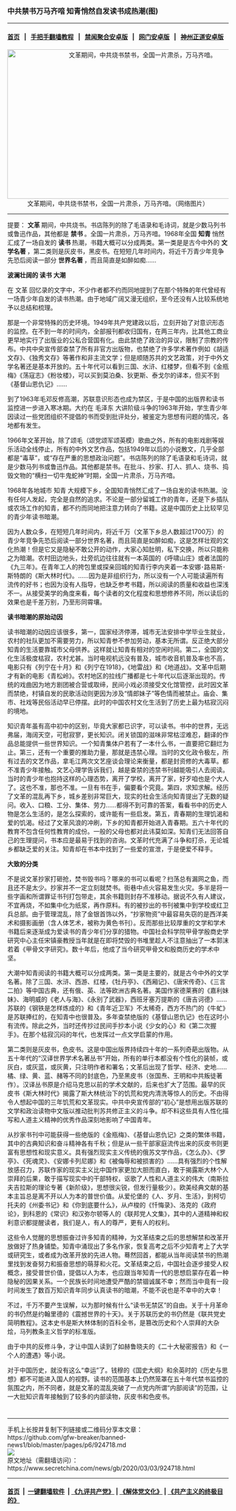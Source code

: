 ### 中共禁书万马齐喑 知青悄然自发读书成热潮(图)
------------------------

#### [首页](https://github.com/gfw-breaker/banned-news1/blob/master/README.md) &nbsp;&nbsp;|&nbsp;&nbsp; [手把手翻墙教程](https://github.com/gfw-breaker/guides/wiki) &nbsp;&nbsp;|&nbsp;&nbsp; [禁闻聚合安卓版](https://github.com/gfw-breaker/bn-android) &nbsp;&nbsp;|&nbsp;&nbsp; [网门安卓版](https://github.com/oGate2/oGate) &nbsp;&nbsp;|&nbsp;&nbsp; [神州正道安卓版](https://github.com/SzzdOgate/update) 



<div class="article_right" style="fone-color:#000">
 <p style="text-align:center">
  <img alt="文革期间，中共烧书禁书，全国一片肃杀，万马齐喑。" src="https://img2.secretchina.com/pic/2018/10-3/p2275111a447727195-sss.jpg" style="height:340px; width:600px"/>
  <br>
   文革期间，中共烧书禁书，全国一片肃杀，万马齐喑。（网络图片）
   <span id="hideid" name="hideid" style="color:red;display:none;">
    <span href="https://www.secretchina.com">
    </span>
   </span>
  </br>
 </p>
 <div id="txt-mid1-t21-2017">
  

---


  </div>
 </div>
 <p>
  提要：
  <strong>
   文革
  </strong>
  期间，中共烧书。书店陈列的除了毛语录和毛诗词，就是少数马列书或鲁迅作品，其他都是
  <strong>
   <span href="https://www.secretchina.com/news/gb/tag/禁书" target="_blank">
    禁书
   </span>
  </strong>
  。全国一片肃杀，万马齐喑。1968年全国
  <strong>
   知青
  </strong>
  悄然汇成了一场自发的
  <strong>
   读书
  </strong>
  热潮，书籍大概可以分成两类。第一类是是古今中外的
  <strong>
   文学名著
  </strong>
  ，第二类则是灰皮书，黑皮书。在短短几年时间内，将近千万青少年竞争先恐后阅读一部分
  <strong>
   世界名著
  </strong>
  ，而且简直是如醉如痴……
  <span id="hideid" name="hideid" style="color:red;display:none;">
   <span href="https://www.secretchina.com">
   </span>
  </span>
 </p>
 <p>
  <strong>
   波澜壮阔的
   <span href="https://www.secretchina.com/news/gb/tag/读书" target="_blank">
    读书
   </span>
   大潮
  </strong>
 </p>
 <p>
  在
  <span href="https://www.secretchina.com/news/gb/tag/文革" target="_blank">
   文革
  </span>
  回忆录的文字中，不少作者都不约而同地提到了在那个特殊的年代曾经有一场青少年自发的读书热潮。由于地域广阔又漫无组织，至今还没有人比较系统地予以总结和梳理。
 </p>
 <p>
  那是一个非常特殊的历史环境。1949年共产党建政以后，立刻开始了对意识形态的监控。在不到一年的时间内，全部报刊都收归国有，在两三年内，比其他工商业更早地实行了出版业的公私合营国有化。由此禁绝了政治的异议，限制了宗教的传布。中共中央宣传部查禁了所有非官方出版物，也禁绝了许多学术著作例如《胡适文存》、《独秀文存》等著作和非主流文学；但是顺随苏共的文艺政策，对于中外文学名著还是基本开放的。五十年代可以看到三国、水浒、红楼梦，但看不到《金瓶梅》《荡寇志》《粉妆楼》，可以买到莫泊桑、狄更斯、泰戈尔的译本，但买不到《基督山恩仇记》……
 </p>
 <p>
  到了1963年毛邓反修高潮，苏联意识形态也成为禁区，于是中国的出版界和读书监控进一步进入寒冰期。大约在
  <span href="https://www.secretchina.com/news/gb/tag/毛泽东" target="_blank">
   毛泽东
  </span>
  大讲阶级斗争的1963年开始，学生青少年因读过一些党团组织不提倡的书而受到批评处分，被鉴定为思想有问题的情况，各地都有发生。
 </p>
 <p>
  1966年文革开始，除了颂毛（颂党颂军颂英模）歌曲之外，所有的电影戏剧等娱乐活动全线停止，所有的中外文艺作品，包括1949年以后的小说散文，几乎全部都是“毒草”，或“存在严重的思想政治问题”。书店陈列的除了毛语录和毛诗词，就是少数马列书或鲁迅作品。其他都是禁书。在批斗、抄家、打人、抓人、烧书、捣毁文物的“横扫一切牛鬼蛇神”时期，全国一片肃杀，万马齐喑。
 </p>
 <p>
  1968年各地城市
  <span href="https://www.secretchina.com/news/gb/tag/知青" target="_blank">
   知青
  </span>
  大规模下乡，全国知青悄然汇成了一场自发的读书热潮。没有任何人发起，完全是自然的追求。不论是一部分留城工作的青年，还是下乡插队或农场工作的知青，都不约而同地把注意力转向了书籍。这是中国历史上比较罕见的青少年读书暗潮。
 </p>
 <p>
  因为人数众多，在短短几年时间内，将近千万（文革下乡总人数超过1700万）的青少年竞争先恐后阅读一部分世界名著，而且简直是如醉如痴，这是怎样壮观的文化热潮！但是它又是隐秘不敢公开的动作，大家心知肚明，私下交换，所以只能称之为暗潮。农村田边地头，灶旁炕边往往就有一本英国的《呼啸山庄》或者法国的《九三年》。在青年工人的挎包里或探亲回城的知青行李内夹着一本安娜･路易斯･斯特朗的《斯大林时代》。……因为是非组织行为，所以没有一个人可能读遍所有流传的好书；也因为没有人指导，也缺乏参考书籍，所以阅读的质量和收益也深浅不一。从接受美学的角度来看，每个读者的文化程度和思想修养不同，所以读后的效果也是千差万别，乃至形同霄壤。
 </p>
 <p>
  <strong>
   读书暗潮的原始动因
  </strong>
 </p>
 <p>
  读书暗潮的动因应该很多，第一，国家经济停滞，城市无法安排中学毕业生就业，农村的社队更加不需要劳力，所以知青参不参加劳动，基本无所谓。反正绝大部分知青的生活要靠城市父母供养。这样就让知青有相对的空闲时间。第二，全国的文化生活极度枯寂，农村尤甚。当时电视机远没有普及，城市收音机普及率也不高，电影只有《列宁在十月》和《列宁在1918》，《地雷战》和《地道战》。文革中后期才有新的电影《青松岭》。农村地区的拉线广播都是七十年代以后逐渐出现的。传统的戏曲因为地方剧团被合营或取缔，民间小戏必须接受文化馆管控，此时因文革而禁绝，村镇自发的民歌活动则更因为涉及“情郎妹子”等色情而被禁止。庙会、集市、社戏等民俗活动早已停摆。此时的中国农村文化生活到了历史上最为枯寂沉闷的境地。
 </p>
 <p>
  知识青年虽有高中初中的区别，毕竟大家都已识字，可以读书。书中的世界，无远弗届，海阔天空，可慰寂寥，更长知识。闭关锁国的滋味非常枯涩难忍，翻译的作品总能提供一些世界知识。一个知青集体户若有了一本什么书，一直要把它翻烂为止。第三，还有一个重要的推助力量，那就是违禁心理。当时的文化政令极左，所有过去的文艺作品，拿毛江两次文艺座谈会理论来衡量，都是封资修的大毒草。都不准青少年接触。文艺心理学告诉我们，越是查禁的违禁书刊越能吸引人去阅读。当时的青少年也抱持这样的心理态势，离开了学校，离开了家，好歹咱也是个大人了。这也不准，那也不准。一旦有书在手，偏要看个究竟。第四，求知求解。经历了文革的混乱再下乡，城乡差别非常巨大，现实的社会生活向知青提出了无数的疑问。收入、口粮、工分、集体、劳力……都得不到可靠的答案，看看书中的历史人物是怎么生活的，是怎么探索的，或许能有一些启发。第五，青春期的生理饥渴和爱的饥渴。经过了文革风浪的冲刷，下乡的知青都开始进入青春期。五六十年代的教育不包含任何性教育的成份。一般的父母也都对此讳莫如深。知青们无法回答自己的生理提问，书本应是最易于找到的咨询。文革时代充满了斗争和打杀，无论城乡都缺乏爱的关注。知青却在书本中找到了一些爱的宣泄，于是便爱不释手。
 </p>
 <p>
  <strong>
   大致的分类
  </strong>
 </p>
 <p>
  不是说文革抄家打砸抢，焚书毁书吗？哪来的书可以看呢？扫荡总有漏网之鱼，而且还不是太少。抄家并不一定立刻就焚书。街巷中点火容易发生火灾。多半是将一些字画和所谓罪证书刊打包带走，其余书籍则封存不准移动。据说不久有人建议，不宜再烧，不如集中化为纸浆，再作原料。有的被抄出的书刊被集中到学校或红卫兵总部。由于管理混乱，除了金银首饰以外，“抄家物资”中最容易失窃的是西洋美术和摄影画册（含人体艺术，被称为黄色书刊）。反而那些比较厚重的文学和学术书籍后来逐渐成为爱读书的青少年们分享的猎物。中国社会科学院甲骨学殷商史学研究中心主任宋镇豪教授当年就是在即将焚毁的书堆里趁人不注意抽出了一本郭沫若着《甲骨文字研究》。数十年后，他成了当今研究甲骨文和殷商历史的学术中坚。
 </p>
 <p>
  大潮中知青阅读的书籍大概可以分成两类。第一类是主要的，就是古今中外的文学名著。除了三国、水浒、西游、红楼，《牡丹亭》、《西厢记》、《唐宋传奇》、《三言二拍》等中国古典，还有俄、英、法等欧洲古典名著。美国作家德莱赛的《嘉利妹妹》、海明威的《老人与海》、《永别了武器》，西班牙塞万提斯的《唐吉诃德》……苏联的《钢铁是怎样炼成的》和《青年近卫军》不太稀奇，西方不热门的《牛虻》是苏联捧红的，在知青中也很普及。多年查禁绝版的《基督山恩仇记》也在这时小有流传。除此之外，当时还传抄过民间手抄本小说《少女的心》和《第二次握手》。在那个枯寂沉闷的年代，也发挥过一点文学启蒙的作用。
 </p>
 <p>
  第二类则是灰皮书，色皮书。这是中国出版界持续四十年的一系列奇葩出版物。从五十年代的“汉译世界学术名著丛书”开始，所有的单行本都没有个性化的装帧，或灰白，或灰蓝，或灰黄，只注明作者和署名；文革后出现了哲学、经济、史地……橘、绿、黄、蓝、赭等不同的封底色，乃至黑皮书（张国焘、王明和中共叛徒著作）。汉译丛书原是介绍马克思以前的学术文献的，后来也扩大了范围。最早的灰皮书《斯大林时代》揭露了斯大林统治下的饥荒和党内清洗等惊人的历史。不由得令人想起中国的三年饥荒和文革现实。中共中央宣传部的“初心”是想用出版苏联的文学和政治读物中文版以推动批判苏共修正主义的斗争。却不料这些具有人性化描写和人道主义精神的优秀作品深刻地影响了中国青年。
 </p>
 <p>
  从抄家书刊中可能获得一些绝版的《金瓶梅》、《基督山恩仇记》之类的繁体书籍，其中的古典知识和奋斗精神各有千秋；但是从一些干部家庭流传出来的灰皮书则更富有思想性和现实意义。具有强烈现实主义传统的俄苏文学作品，《怎么办》、《罗亭》、《死魂灵》、《安娜卡列尼娜》和《被侮辱和被损害的》……具有强烈的个性解放感召力，苏联作家的现实主义比中国作家更加大胆而直白，敢于揭露斯大林个人崇拜的后果，敢于描写现实中的干部特权，讴歌了人性和人道主义的伟大（南斯拉夫吉拉斯的理论专著《新阶级》，思想很尖锐，但发行量极少）。欧美经典文献的基本主旨总是离不开以人为本的普世价值。从爱伦堡的《人、岁月、生活》，到柯切托夫的《州委书记》和《你到底要什么》，从卢梭的《忏悔录》、洛克的《政府论》，到科恩的《常识》和汉弥尔顿等人的《联邦党人文集》，其中的人道精神和权利意识都提醒读者，我们是人，有人的尊严，更有人的权利。
 </p>
 <p>
  这些令人觉醒的思想振奋过许多知青的精神，为文革结束之后的思想解禁和改革开放做好了热身铺垫。知青中涌现出了多名作家，恢复高考之后不少知青考上了大学或研究生，或者成为改革开放的先进人物。蓦然回首，都能从当年阅读禁书的热潮里找到发奋努力和振奋思想的萌芽和火花。文革结束之后，中国社会逐步接受人权概念，接受普世价值，提倡以人为本，也应跟当年知青一代的思想启蒙存在着一种隐秘的因果关系。一个民族长时间地遭受严酷的禁锢诚属不幸；然而当中竟有一段时间发生了数百万知识青年同步认真读书的暗潮，不能不说也是不幸中的大幸！
 </p>
 <p>
  不过，千万不要产生误解，以为那时候有什么“读书无禁区”的自由。关于十月革命的书仍然是约翰里德的《震撼世界的十天》。关于苏联历史的书仍然是《联共党史简明教程》。这本史书是斯大林体制的百科全书，是篡改历史和个人崇拜的大杂烩，马列教条主义哲学的标准版。
 </p>
 <p>
  由于中共的反修斗争，才让中国人读到了如赫鲁晓夫的《二十大秘密报告》和《一个人的遭遇》等小说。
 </p>
 <p>
  对于中国历史，就没有这么“幸运”了。钱穆的《国史大纲》和余英时的《历史与思想》都不可能进入国人的视野。读书的范围基本上仍然笼罩在五十年代禁书监控的氛围之内，所不同者，就是文革的混乱突破了一点党内所谓“内部阅读”的范围，让一大批知识青年接触到了较多的内部读物，灰皮书和色皮书。
  <center>
   <div>
    <div id="txt-mid2-t22-2017" style="display: block;  max-height: 351px;  overflow: hidden;">
     <div id="SC-21xxx">
     </div>
     <ins class="adsbygoogle" data-ad-client="ca-pub-1276641434651360" data-ad-format="auto" data-ad-slot="4301710469" data-full-width-responsive="true" style="display:block">
     </ins>
    </div>
   </div>
  </center>
  <div style="padding-top:12px;">
  </div>
 </p>
</div>

<hr/>
手机上长按并复制下列链接或二维码分享本文章：<br/>
https://github.com/gfw-breaker/banned-news1/blob/master/pages/p6/924718.md <br/>
<a href='https://github.com/gfw-breaker/banned-news1/blob/master/pages/p6/924718.md'><img src='https://github.com/gfw-breaker/banned-news1/blob/master/pages/p6/924718.md.png'/></a> <br/>
原文地址（需翻墙访问）：https://www.secretchina.com/news/gb/2020/03/03/924718.html


------------------------
#### [首页](https://github.com/gfw-breaker/banned-news1/blob/master/README.md) &nbsp;|&nbsp; [一键翻墙软件](https://github.com/gfw-breaker/nogfw/blob/master/README.md) &nbsp;| [《九评共产党》](https://github.com/gfw-breaker/9ping.md/blob/master/README.md#九评之一评共产党是什么) | [《解体党文化》](https://github.com/gfw-breaker/jtdwh.md/blob/master/README.md) | [《共产主义的终极目的》](https://github.com/gfw-breaker/gczydzjmd.md/blob/master/README.md)


<img src='http://gfw-breaker.win/banned-news1/pages/p6/924718.md' width='0px' height='0px'/>